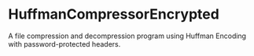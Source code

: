 # HuffmanCompressorEncrypted
A file compression and decompression program using Huffman Encoding with password-protected headers.

